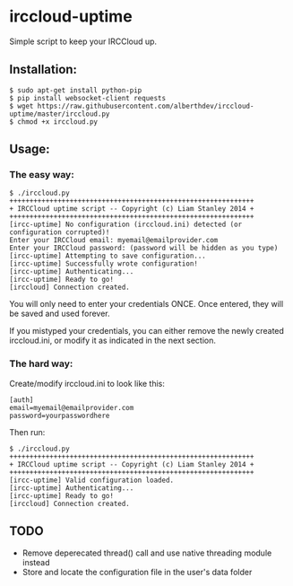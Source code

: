 irccloud-uptime
===============
Simple script to keep your IRCCloud up.

Installation:
-------------

    $ sudo apt-get install python-pip
    $ pip install websocket-client requests
    $ wget https://raw.githubusercontent.com/alberthdev/irccloud-uptime/master/irccloud.py
    $ chmod +x irccloud.py

Usage:
------

### The easy way:

    $ ./irccloud.py
    +++++++++++++++++++++++++++++++++++++++++++++++++++++++++++++
    + IRCCloud uptime script -- Copyright (c) Liam Stanley 2014 +
    +++++++++++++++++++++++++++++++++++++++++++++++++++++++++++++
    [ircc-uptime] No configuration (irccloud.ini) detected (or configuration corrupted)!
    Enter your IRCCloud email: myemail@emailprovider.com
    Enter your IRCCloud password: (password will be hidden as you type)
    [ircc-uptime] Attempting to save configuration...
    [ircc-uptime] Successfully wrote configuration!
    [ircc-uptime] Authenticating...
    [ircc-uptime] Ready to go!
    [irccloud] Connection created.

You will only need to enter your credentials ONCE. Once entered, they
will be saved and used forever.

If you mistyped your credentials, you can either remove the newly
created irccloud.ini, or modify it as indicated in the next section.

### The hard way:

Create/modify irccloud.ini to look like this:

    [auth]
    email=myemail@emailprovider.com
    password=yourpasswordhere

Then run:

    $ ./irccloud.py
    +++++++++++++++++++++++++++++++++++++++++++++++++++++++++++++
    + IRCCloud uptime script -- Copyright (c) Liam Stanley 2014 +
    +++++++++++++++++++++++++++++++++++++++++++++++++++++++++++++
    [ircc-uptime] Valid configuration loaded.
    [ircc-uptime] Authenticating...
    [ircc-uptime] Ready to go!
    [irccloud] Connection created.

TODO
----

  * Remove deperecated thread() call and use native threading module
    instead
  * Store and locate the configuration file in the user's data folder
